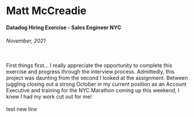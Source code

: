 # Matt McCreadie
#### Datadog Hiring Exercise - Sales Engineer NYC
###### November, 2021
</br>
First things first... I really appreciate the opportunity to complete this exercise and progress through the interview process. Admittedly, this project was daunting from the second I looked at the assignment. Between juggling closing out a strong October in my current position as an Account Executive and training for the NYC Marathon coming up this weekend, I knew I had my work cut out for me!
</br>
</br>
test new line
